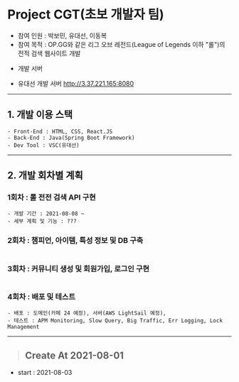 # Project CGT(초보 개발자 팀)
- 참여 인원 : 박보민, 유대선, 이동복
- 참여 목적 : OP.GG와 같은 리그 오브 레전드(League of Legends 이하 "롤")의 전적 검색 웹사이트 개발   
* 개발 서버
+ 유대선 개발 서버 http://3.37.221.165:8080
   
***
## 1. 개발 이용 스택
```
- Front-End : HTML, CSS, React.JS
- Back-End : Java(Spring Boot Framework)
- Dev Tool : VSC(유대선)
```   
***
## 2. 개발 회차별 계획
### 1회차 : 롤 전전 검색 API 구현
```
- 개발 기간 : 2021-08-08 ~
- 세부 계획 및 기능 : ???
```
### 2회차 : 챔피언, 아이템, 특성 정보 및 DB 구축
```
```
### 3회차 : 커뮤니티 생성 및 회원가입, 로그인 구현
```
```
### 4회차 : 배포 및 테스트
```
- 배포 : 도메인(카페 24 예정), 서버(AWS LightSail 예정),
- 테스트 : APM Monitoring, Slow Query, Big Traffic, Err Logging, Lock Management
```
***


> ## Create At 2021-08-01
 - start : 2021-08-03

